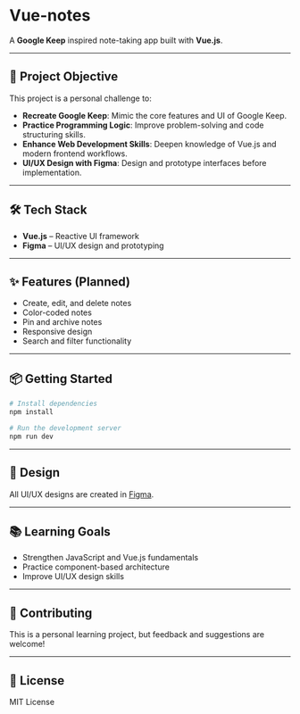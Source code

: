 # Vue-notes

A **Google Keep** inspired note-taking app built with **Vue.js**.

---

## 🚀 Project Objective

This project is a personal challenge to:

- **Recreate Google Keep**: Mimic the core features and UI of Google Keep.
- **Practice Programming Logic**: Improve problem-solving and code structuring skills.
- **Enhance Web Development Skills**: Deepen knowledge of Vue.js and modern frontend workflows.
- **UI/UX Design with Figma**: Design and prototype interfaces before implementation.

---

## 🛠️ Tech Stack

- **Vue.js** – Reactive UI framework
- **Figma** – UI/UX design and prototyping

---

## ✨ Features (Planned)

- Create, edit, and delete notes
- Color-coded notes
- Pin and archive notes
- Responsive design
- Search and filter functionality

---

## 📦 Getting Started

```bash
# Install dependencies
npm install

# Run the development server
npm run dev
```

---

## 🎨 Design

All UI/UX designs are created in [Figma](https://www.figma.com/).

---

## 📚 Learning Goals

- Strengthen JavaScript and Vue.js fundamentals
- Practice component-based architecture
- Improve UI/UX design skills

---

## 🤝 Contributing

This is a personal learning project, but feedback and suggestions are welcome!

---

## 📄 License

MIT License

